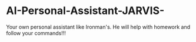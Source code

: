 # AI-Personal-Assistant-JARVIS-
Your own personal assistant like Ironman's. He will help with homework and follow your commands!!!
